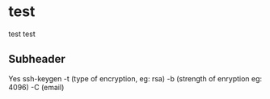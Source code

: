# test

test
test

## Subheader

Yes
ssh-keygen -t (type of encryption, eg: rsa) -b (strength of enryption eg: 4096) -C (email)
